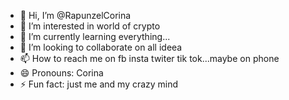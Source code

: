- 👋 Hi, I’m @RapunzelCorina
- 👀 I’m interested in world of crypto
- 🌱 I’m currently learning everything...
- 💞️ I’m looking to collaborate on all ideea
- 📫 How to reach me on fb insta twiter tik tok...maybe on phone
- 😄 Pronouns: Corina
- ⚡ Fun fact: just me and my crazy mind

<!---
RapunzelCorina/RapunzelCorina is a ✨ special ✨ repository because its `README.md` (this file) appears on your GitHub profile.
You can click the Preview link to take a look at your changes.
--->
